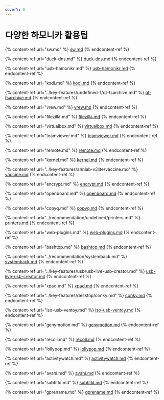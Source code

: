 ```yaml
---
coverY: 0
---
```


# 다양한 하모니카 활용팁

{% content-ref url="sw.md" %}
[sw.md](sw.md)
{% endcontent-ref %}

{% content-ref url="duck-dns.md" %}
[duck-dns.md](duck-dns.md)
{% endcontent-ref %}

{% content-ref url="usb-hamonikr.md" %}
[usb-hamonikr.md](usb-hamonikr.md)
{% endcontent-ref %}

{% content-ref url="kodi.md" %}
[kodi.md](kodi.md)
{% endcontent-ref %}

{% content-ref url="../key-features/undefined-1/qt-fsarchive.md" %}
[qt-fsarchive.md](../key-features/undefined-1/qt-fsarchive.md)
{% endcontent-ref %}

{% content-ref url="vrew.md" %}
[vrew.md](vrew.md)
{% endcontent-ref %}

{% content-ref url="filezilla.md" %}
[filezilla.md](filezilla.md)
{% endcontent-ref %}

{% content-ref url="virtualbox.md" %}
[virtualbox.md](virtualbox.md)
{% endcontent-ref %}

{% content-ref url="teamviewer.md" %}
[teamviewer.md](teamviewer.md)
{% endcontent-ref %}

{% content-ref url="remote.md" %}
[remote.md](remote.md)
{% endcontent-ref %}

{% content-ref url="kernel.md" %}
[kernel.md](kernel.md)
{% endcontent-ref %}

{% content-ref url="../key-features/ahnlab-v3lite/vaccine.md" %}
[vaccine.md](../key-features/ahnlab-v3lite/vaccine.md)
{% endcontent-ref %}

{% content-ref url="encrypt.md" %}
[encrypt.md](encrypt.md)
{% endcontent-ref %}

{% content-ref url="openboard.md" %}
[openboard.md](openboard.md)
{% endcontent-ref %}

{% content-ref url="copyq.md" %}
[copyq.md](copyq.md)
{% endcontent-ref %}

{% content-ref url="../recommendation/undefined/printers.md" %}
[printers.md](../recommendation/undefined/printers.md)
{% endcontent-ref %}

{% content-ref url="web-plugins.md" %}
[web-plugins.md](web-plugins.md)
{% endcontent-ref %}

{% content-ref url="bashtop.md" %}
[bashtop.md](bashtop.md)
{% endcontent-ref %}

{% content-ref url="../recommendation/systemback.md" %}
[systemback.md](../recommendation/systemback.md)
{% endcontent-ref %}

{% content-ref url="../key-features/usb/usb-live-usb-creator.md" %}
[usb-live-usb-creator.md](../key-features/usb/usb-live-usb-creator.md)
{% endcontent-ref %}

{% content-ref url="xpad.md" %}
[xpad.md](xpad.md)
{% endcontent-ref %}

{% content-ref url="../key-features/desktop/conky.md" %}
[conky.md](../key-features/desktop/conky.md)
{% endcontent-ref %}

{% content-ref url="iso-usb-ventoy.md" %}
[iso-usb-ventoy.md](iso-usb-ventoy.md)
{% endcontent-ref %}

{% content-ref url="genymotion.md" %}
[genymotion.md](genymotion.md)
{% endcontent-ref %}

{% content-ref url="recoll.md" %}
[recoll.md](recoll.md)
{% endcontent-ref %}

{% content-ref url="lollypop.md" %}
[lollypop.md](lollypop.md)
{% endcontent-ref %}

{% content-ref url="activitywatch.md" %}
[activitywatch.md](activitywatch.md)
{% endcontent-ref %}

{% content-ref url="avahi.md" %}
[avahi.md](avahi.md)
{% endcontent-ref %}

{% content-ref url="subtitld.md" %}
[subtitld.md](subtitld.md)
{% endcontent-ref %}

{% content-ref url="gprename.md" %}
[gprename.md](gprename.md)
{% endcontent-ref %}

